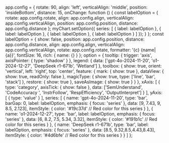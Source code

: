 

app.config = {
  rotate: 90,
  align: 'left',
  verticalAlign: 'middle',
  position: 'insideBottom',
  distance: 15,
  onChange: function () {
    const labelOption = {
      rotate: app.config.rotate,
      align: app.config.align,
      verticalAlign: app.config.verticalAlign,
      position: app.config.position,
      distance: app.config.distance
    };
    myChart.setOption({
      series: [
        {
          label: labelOption
        },
        {
          label: labelOption
        },
        {
          label: labelOption
        },
        {
          label: labelOption
        }
      ]
    });
  }
};
const labelOption = {
  show: false,
  position: app.config.position,
  distance: app.config.distance,
  align: app.config.align,
  verticalAlign: app.config.verticalAlign,
  rotate: app.config.rotate,
  formatter: '{c}  {name|{a}}',
  fontSize: 16,
  rich: {
    name: {}
  }
};
option = {
  tooltip: {
    trigger: 'axis',
    axisPointer: {
      type: 'shadow'
    }
  },
  legend: {
    data: ['gpt-4o-2024-11-20', 'o1-2024-12-27', 'DeepSeek r1-671b', 'Wetland']
  },
  toolbox: {
    show: true,
    orient: 'vertical',
    left: 'right',
    top: 'center',
    feature: {
      mark: { show: true },
      dataView: { show: true, readOnly: false },
      magicType: { show: true, type: ['line', 'bar', 'stack'] },
      restore: { show: true },
      saveAsImage: { show: true }
    }
  },
  xAxis: [
    {
      type: 'category',
      axisTick: { show: false },
      data: ['SemUnderstand', 'CodeAccuracy ', 'InstrFollow', 'RespEfficiency', 'OutputInterpret']
    }
  ],
  yAxis: [
    {
      type: 'value'
    }
  ],
  series: [
    {
      name: 'gpt-4o-2024-11-20',
      type: 'bar',
      barGap: 0,
      label: labelOption,
      emphasis: {
        focus: 'series'
      },
      data: [9, 7.43, 9, 8.5, 2.123],
      itemStyle: {
        color: '#19c37d' // Red color for this series
      }
    },
    {
      name: 'o1-2024-12-27',
      type: 'bar',
      label: labelOption,
      emphasis: {
        focus: 'series'
      },
      data: [6, 8.2, 7.5, 5.34, 3.32],
            itemStyle: {
        color: '#191b1c' // Red color for this series
      }
    },
    {
      name: 'DeepSeek r1-671b',
      type: 'bar',
      label: labelOption,
      emphasis: {
        focus: 'series'
      },
      data: [8.5, 9.32,8.5,4.43,8.43],
                  itemStyle: {
        color: '#4d6bfe' // Red color for this series
      }
    }
  ]
};